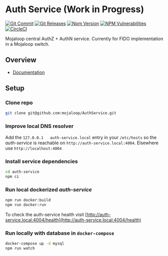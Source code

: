 # Auth Service (Work in Progress)
[![Git Commit](https://img.shields.io/github/last-commit/mojaloop/auth-service.svg?style=flat)](https://github.com/mojaloop/auth-service/commits/master)
[![Git Releases](https://img.shields.io/github/release/mojaloop/auth-service.svg?style=flat)](https://github.com/mojaloop/auth-service/releases)
[![Npm Version](https://img.shields.io/npm/v/@mojaloop/auth-service.svg?style=flat)](https://www.npmjs.com/package/@mojaloop/auth-service)
[![NPM Vulnerabilities](https://img.shields.io/snyk/vulnerabilities/npm/@mojaloop/auth-service.svg?style=flat)](https://www.npmjs.com/package/@mojaloop/auth-service)
[![CircleCI](https://circleci.com/gh/mojaloop/auth-service.svg?style=svg)](https://circleci.com/gh/mojaloop/auth-service)

Mojaloop central AuthZ + AuthN service. Currently for FIDO implementation in a Mojaloop switch.

## Overview

- [Documentation](./docs/README.md)

## Setup

### Clone repo
```bash
git clone git@github.com:mojaloop/AuthService.git
```

### Improve local DNS resolver
Add the `127.0.0.1   auth-service.local` entry in your `/etc/hosts` so the _auth-service_ is reachable on `http://auth-service.local:4004`. Elsewhere use `http://localhost:4004`

### Install service dependencies
```bash
cd auth-service
npm ci
```

### Run local dockerized _auth-service_
```bash
npm run docker:build
npm run docker:run
```

To check the auth-service health visit [http://auth-service.local:4004/health](http://auth-service.local:4004/health)

### Run locally with database in `docker-compose` 

```bash
docker-compose up -d mysql
npm run watch
```


